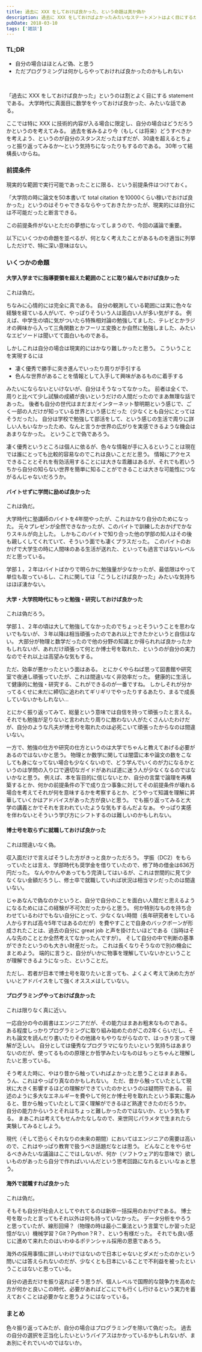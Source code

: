 ```yaml
---
title: 過去に XXX をしておけば良かった、という命題は真か偽か
description: 過去に XXX をしておけばよかったみたいなステートメントはよく目にするが、自分で振り返ってみるとプログラミング以外はそんなにないなというブログ記事。
pubDate: 2018-03-10
tags: ['雑談']
---
```



### TL;DR
- 自分の場合はほとんど偽、と思う
- ただプログラミングは何かしらやっておければ良かったのかもしれない
<br>

「過去に XXX をしておけば良かった」というのは割とよく目にする statement である。
大学時代に真面目に数学をやっておけば良かった、みたいな話である。

ここでは特に XXX に技術的内容が入る場合に限定し、自分の場合はどうだろうかというのを考えてみる。
過去を省みるより今（もしくは将来）どうすべきかを考えよう、というのが自分のスタンスだったはずだが、30歳を超えるとちょっと振り返ってみるか〜という気持ちになったりもするのである。
30年って結構長いからね。

### 前提条件
現実的な範囲で実行可能であったことに限る、という前提条件はつけておく。

「大学院の時に論文を50本書いて total citation を10000くらい稼いでおけば良かった」というのはそりゃできるならやっておきたかったが、現実的には自分には不可能だったと断言できる。

この前提条件がないとただの夢想になってしまうので、今回の議論で重要。

以下にいくつかの命題を並べるが、何となく考えたことがあるものを適当に列挙しただけで、特に深い意味はない。

### いくつかの命題

#### 大学入学までに指導要領を超えた範囲のことに取り組んでおけば良かった
これは偽だ。

ちなみに心情的には完全に真である。
自分の観測している範囲には実に色々な経験を経ている人がいて、やっぱりそういう人は面白い人が多い気がする。
例えば、中学生の頃に気がついたら特殊相対論の勉強してました、テレビとかラジオの興味から入って三角関数とかフーリエ変換とか自然に勉強しました、みたいなエピソードは聞いてて面白いものである。

しかしこれは自分の場合は現実的にはかなり難しかったと思う。
こういうことを実現するには

- 凄く優秀で勝手に突き進んでいったり周りが手引する
- 色んな世界があることを情報として入手して興味があるものに着手する

みたいにならないといけないが、自分はそうなってなかった。
前者は全くで、周りと比べて少し試験の成績が良いというだけの人間だったのでまあ無理な話であった。
後者も自分の世代はまだまだインターネット黎明期という感じで、ごく一部の人だけが知っている世界という感じだった（少なくとも自分にとってはそうだった）。
自分は学校で勉強して部活をして、という感じの生活で周りに詳しい人もいなかったため、なんと言うか世界の広がりを実感できるような機会はあまりなかった。
ということで偽であろう。

凄く優秀というところは個人に依るが、色々な情報が手に入るということは現在では誰にとっても比較的容易なのでこれは良いことだと思う。
情報にアクセスできることとそれを有効活用することには大きな乖離はあるが、それでも若いうちから自分の知らない世界を簡単に知ることができることは大きな可能性につながるんじゃないだろうか。

#### バイトせずに学問に励めば良かった
これは偽だ。

大学時代に塾講師のバイトを4年間やったが、これはかなり自分のためになった。
元々プレゼンが全然できなかったが、このバイトで訓練したおかげでかなりスキルが向上した。
しかもこのバイトで知り合った他の学部の知人はその後も親しくしてくれていて、そういう面でも凄くプラスだった。
このバイトのおかげで大学生の時に人間味のある生活が送れた、といっても過言ではないレベルだと思っている。

学部１，２年はバイトばかりで明らかに勉強量が少なかったが、最低限はやって単位も取っているし、これに関しては「こうしとけば良かった」みたいな気持ちはほぼ湧かない。

#### 大学・大学院時代にもっと勉強・研究しておけば良かった
これは偽だろう。

学部１、２年の頃は大して勉強してなかったのでちょっとそういうことを思わないでもないが、３年以降は相当頑張ったのであれ以上できたかというと自信はない。
大部分が物理と数学だったので他の分野の知識とか得られれば良かったかもしれないが、あれだけ頑張って何とか博士号を取れた、というのが自分の実力なのでそれ以上は高望みな気もする。

ただ、効率が悪かったという面はある。
とにかくやらねば思って図書館や研究室で夜通し頑張っていたが、これは間違いなく非効率だった。
健康的に生活して健康的に勉強・研究する、これができるのが一番ですね。
しかしそれが分かってるくせに未だに締切に追われてギリギリでやったりするあたり、まるで成長していないかもしれない...

とにかく振り返ってみて、総量という意味では自信を持って頑張ったと言える。
それでも勉強が足りないと言われたり周りに敵わない人がたくさんいたわけだが、自分のような凡夫が博士号を取れたのは必死こいて頑張ったからなのは間違いない。

一方で、勉強の仕方や研究の仕方というのは大学でちゃんと教えてあげる必要があるのではないかと思う。
物理とか数学に関しては闇雲に本や論文の数をこなしても身になってない場合も少なくないので、どう学んでいくのが力になるかというのは学問の入り口で適切なガイドがあれば道に迷う人が少なくなるのではないかなと思う。
例えば、本を盲目的に信じないとか、自分の言葉で論理を再構築するとか、何かの前提条件の下で成り立つ事象に対してその前提条件が壊れる場合を考えてそれが何を意味するかを考察するとか、どうやって知識を理解に昇華していくかはアドバイスがあった方が良いと思う。
でも振り返ってみると大学の講義とかでそれを言われていたような気もするんだよなぁ。
やっぱり実感を伴わないとそういう学び方にシフトするのは難しいのかもしれない。

#### 博士号を取らずに就職しておけば良かった
これは間違いなく偽。

収入面だけで言えばそうした方がきっと良かっただろう。
学振（DC2）をもらっていたとは言え、学部時代も奨学金を借りていたので、修了時の借金は636万円だった。
なんやかんやあってもう完済してはいるが、これは世間的に見て少なくない金額だろうし、修士卒で就職していれば状況は相当マシだったのは間違いない。

じゃあなんで偽なのかというと、自分で自分のことを面白い人間だと思えるようになるためにはこの経験が不可欠だったからと思う。
何か特別なものを持ち合わせているわけでもない自分にとって、少なくない時間（長年研究者をしている人からすれば高々5年ではあるのだが）を費やすことで自身のバックボーンが形成されたことは、過去の自分に great job と声を掛けたいほどである（当時はそんな先のこととか全然考えてなかったんですが）。
そして自分の中で判断の基準ができたというのも大きい財産だった。
これは長くなりそうなので別の機会にまとめよう。
端的に言うと、自分がいかに物事を理解していないかということが理解できるようになった、ということだ。

ただし、若者が日本で博士号を取りたいと言っても、よくよく考えて決めた方がいいとアドバイスをして強くオススメはしていない。

#### プログラミングやっておけば良かった
これは限りなく真に近い。

一応自分の今の肩書はエンジニアだが、その能力はまあお粗末なものである。
ある程度しっかりプログラミングに取り組み始めたのがこの2年くらいだし、それも論文を読んだり書いたりその他諸々もやりながらなので、はっきり言って理解が乏しい。
自分としては優秀なプログラマになりたいという気持ちはあまりないのだが、使ってるものの原理とか哲学みたいなものはもっとちゃんと理解したいと思っている。

そう考えた時に、やはり昔から触っていればよかったと思うことはままある。
うん、これはやっぱり真なのかもしれない。
ただ、昔から触っていたとして現状に大きく影響するほどの理解ができていたのかというのは疑問符である。
前述のように多大なエネルギーを費やして何とか博士号を取れたという事実に鑑みると、昔から触っていたとして深く理解ができるほど熟達できたのだろうか。
自分の能力からいうとそれはちょっと難しかったのではないか、という気もする。
まあこれは考えてもせんかたなしなので、来世同じパラメタで生まれたら実験してみるとしよう。

現代（そして恐らくそれなりの未来の期間）においてはエンジニアの需要は高いので、これはやっぱり教育で扱うべき話題だなとは思う。
どんなことをやらせるべきみたいな議論はここではしないが、何か（ソフトウェア的な意味で）欲しいものがあったら自分で作ればいいんだという思考回路になれるといいなぁと思う。

#### 海外で就職すれば良かった
これは偽だ。

そもそも自分が社会人としてやれてるのは新卒一括採用のおかげである。
博士号を取ったと言ってもそれ以外は何も持っていなかった。
データ分析をやろうと思っていたが、線形回帰？（物理の時は最小二乗法という言葉でしか習った記憶がない）機械学習？Git？Python？R？、という有様だった。
それでも良い感じに進めて来れたのはいわゆるポテンシャル採用の恩恵であろう。

海外の採用事情に詳しいわけではないので日本じゃないとダメだったのかという問いには答えられないのだが、少なくとも日本にいることで不利益を被ったということはないと思っている。

自分の過去だけを振り返ればそう思うが、個人レベルで国際的な競争力を高めた方が何かと良いこの時代、必要があればどこにでも行くし行けるという実力を蓄えておくことは必要かなと思うようにはなっている。

### まとめ
色々振り返ってみたが、自分の場合はプログラミングを除いて偽だった。
過去の自分の選択を正当化したいというバイアスはかかっているかもしれないが、まあ別にそれでいいのではないか。
